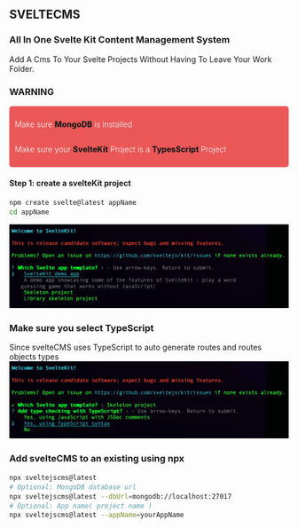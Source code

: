 ## SVELTECMS
### All In One Svelte Kit Content Management System
Add A Cms To Your Svelte Projects Without Having To Leave Your Work Folder.
### WARNING
<div class="warning" style="font-weight: 300;
        background-color: #eb5757;
        color: white;
        padding: 10px;
        border-radius: 5px;
        display: flex;
        flex-direction:column;
        justify-content: center;">
    <p>Make sure <a style="text-decoration: none;font-weight: 800;" href="http://mongodb.org" target="_blank" rel="noopener noreferrer">MongoDB</a> is installed</p>
    <p>Make sure your <a style="text-decoration: none;font-weight: 800;" href="http://mongodb.org" target="_blank" rel="noopener noreferrer">SvelteKit</a> Project is a <a style="text-decoration: none;font-weight: 800;" href="http://mongodb.org" target="_blank" rel="noopener noreferrer">TypesScript</a> Project</p>
</div>

#### Step 1: create a svelteKit project
``` bash
npm create svelte@latest appName
cd appName
```
![create svelte kit](https://raw.githubusercontent.com/sveltecms/svelteCMS/main/images/step-1.png)
### Make sure you select TypeScript
Since svelteCMS uses TypeScript to auto generate routes and routes objects types
![create svelte kit](https://raw.githubusercontent.com/sveltecms/svelteCMS/main/images/step-2.png)
### Add svelteCMS to an existing using npx
``` bash
npx sveltejscms@latest
# Optional: MongoDB database url
npx sveltejscms@latest --dbUrl=mongodb://localhost:27017
# Optional: App name( project name )
npx sveltejscms@latest --appName=yourAppName
```